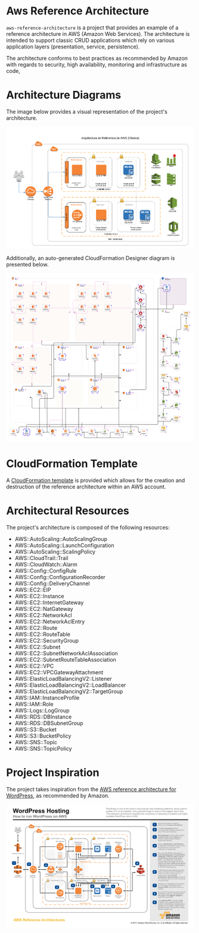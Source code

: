 # Aws Reference Architecture

`aws-reference-architecture` is a project that provides an example of a reference architecture in AWS (Amazon Web Services). The architecture is intended to support classic CRUD applications which rely on various application layers (presentation, service, persistence).

The architecture conforms to best practices as recommended by Amazon with regards to security, high availability, monitoring and infrastructure as code, 

# Architecture Diagrams

The image below provides a visual representation of the project's architecture.

![alt text](aws-reference-architecture-diagram.png "AWS reference architecture diagram")

Additionally, an auto-generated CloudFormation Designer diagram is presented below.

![alt text](aws-reference-architecture-diagram-cfn.png "AWS reference architecture diagram auto-generated by CloudFormation Designer")

# CloudFormation Template

A [CloudFormation template](aws-reference-architecture-stack.yml) is provided which allows for the creation and destruction of the reference architecture within an AWS account.

# Architectural Resources

The project's architecture is composed of the following resources:

* AWS::AutoScaling::AutoScalingGroup
* AWS::AutoScaling::LaunchConfiguration
* AWS::AutoScaling::ScalingPolicy
* AWS::CloudTrail::Trail
* AWS::CloudWatch::Alarm
* AWS::Config::ConfigRule
* AWS::Config::ConfigurationRecorder
* AWS::Config::DeliveryChannel
* AWS::EC2::EIP
* AWS::EC2::Instance
* AWS::EC2::InternetGateway
* AWS::EC2::NatGateway
* AWS::EC2::NetworkAcl
* AWS::EC2::NetworkAclEntry
* AWS::EC2::Route
* AWS::EC2::RouteTable
* AWS::EC2::SecurityGroup
* AWS::EC2::Subnet
* AWS::EC2::SubnetNetworkAclAssociation
* AWS::EC2::SubnetRouteTableAssociation
* AWS::EC2::VPC
* AWS::EC2::VPCGatewayAttachment
* AWS::ElasticLoadBalancingV2::Listener
* AWS::ElasticLoadBalancingV2::LoadBalancer
* AWS::ElasticLoadBalancingV2::TargetGroup
* AWS::IAM::InstanceProfile
* AWS::IAM::Role
* AWS::Logs::LogGroup
* AWS::RDS::DBInstance
* AWS::RDS::DBSubnetGroup
* AWS::S3::Bucket
* AWS::S3::BucketPolicy
* AWS::SNS::Topic
* AWS::SNS::TopicPolicy

# Project Inspiration

The project takes inspiration from the [AWS reference architecture for WordPress](https://github.com/aws-samples/aws-refarch-wordpress), as recommended by Amazon.

![alt text](aws-arch-ref-wordpress.jpg "AWS reference architecture for WordPress Diagram")